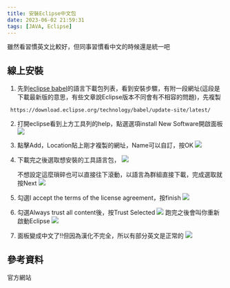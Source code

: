 ```yaml
---
title: 安裝Eclipse中文包
date: 2023-06-02 21:59:31
tags: [JAVA, Eclipse]
---
```

雖然看習慣英文比較好，但同事習慣看中文的時候還是統一吧

## 線上安裝
1. 先到[eclipse babel](https://eclipse.dev/babel/downloads.php)的語言下載包列表，看到安裝步驟，有附一段網址(這段是下載最新版的意思，有些文章說Eclipse版本不同會有不相容的問題)，先複製
```
 https://download.eclipse.org/technology/babel/update-site/latest/
```

2. 打開eclipse看到上方工具列的help，點選選項install New Software開啟面板
![](https://hackmd.io/_uploads/HyaIh7QL2.png)

3. 點擊Add，Location貼上剛才複製的網址，Name可以自訂，按OK
![](https://hackmd.io/_uploads/HJC1Ch8I2.png)

4. 下載完之後選取想安裝的工具語言包，
![](https://hackmd.io/_uploads/rkA5s6UIn.png)

    不想設定這麼瑣碎也可以直接往下滾動，以語言為群組直接下載，完成選取就按Next
    ![](https://hackmd.io/_uploads/r1Cchp8I2.png)

5. 勾選I accept the terms of the license agreement，按finish
![](https://hackmd.io/_uploads/ryEf6p8I3.png)

6. 勾選Always trust all content後，按Trust Selected
![](https://hackmd.io/_uploads/BkQWFCUIn.png)
跑完之後會叫你重新啟動Eclipse
![](https://hackmd.io/_uploads/H1j_YRILn.png)

7. 面板變成中文了!!但因為漢化不完全，所以有部分英文是正常的
![](https://hackmd.io/_uploads/SJBb9R8In.png)

## 參考資料
官方網站